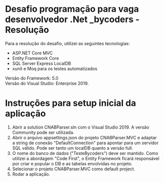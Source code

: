 # Desafio programação para vaga desenvolvedor .Net _bycoders - Resolução

Para a resolução do desafio, utilizei as seguintes tecnologias:
- ASP.NET Core MVC
- Entity Framework Core
- SQL Server Express LocalDB
- xunit e Moq para os testes automatizados

Versão do Framework: 5.0  
Versão do Visual Studio: Enterprise 2019.

# Instruções para setup inicial da aplicação

1. Abrir a solution CNABParser.sln com o Visual Studio 2019. A versão Community pode ser utilizada.
2. Abrir o arquivo appsettings.json do projeto CNABParser.MVC e adaptar a string de conexão "DefaultConnection" para apontar para um servidor SQL válido. Pode ser tanto um localDB quanto a versão full.
3. O nome do banco de dados ("TesteBycoders") deve ser mantido. Como utilizei a abordagem "Code First", o Entity Framework ficará responsável por criar e popular o DB e as tabelas envolvidas no projeto.
4. Selecionar o projeto CNABParser.MVC como default project.
5. Rodar a aplicação.